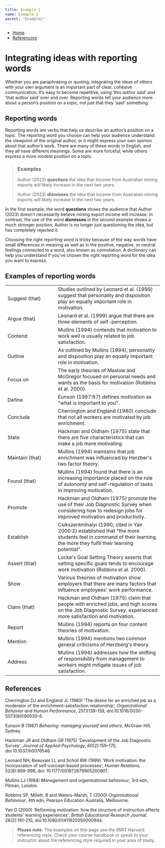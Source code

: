 ```yaml
---
title: Example 1
name: Example 1
parent: "Examples"
---
```

<ul class="breadcrumbs">
	<li><a href="/design-system/" tabindex="-1">Home</a></li>
	<li><a href="" tabindex="-1">Referencing</a></li>
</ul>
<a id="main-content"></a>
<h1 class="margin-top-zero">Integrating ideas with reporting words</h1>
<p class="lead">Whether you are paraphrasing or quoting, integrating the ideas of others with your own argument is an important part of clear, cohesive communication. It’s easy to become repetitive, using ‘this author said’ and ‘that author said’ over and over. Reporting words tell your audience more about a person’s position on a topic, not just that they ‘said’ something.</p>
<h2>Reporting words</h2>
<p>Reporting words are verbs that help us describe an author’s position on a topic. The reporting word you choose can help your audience understand the viewpoint of the original author, or it might express your own opinion about that author’s work. There are many of these words in English, and they all have different meanings. Some are more forceful, while others express a more modest position on a topic.</p>
<blockquote>
	<div class="content">
		<h3 class="h4">Examples</h3>
		<p>Author (2023) <strong>questions</strong> the idea that income from Australian mining exports will likely increase in the next two years.</p>
		<p>Author (2023) <strong>dismisses</strong> the idea that income from Australian mining exports will likely increase in the next two years.</p>
	</div>
</blockquote>
<p>In the first example, the word <strong>questions</strong> shows the audience that Author (2023) doesn’t necessarily believe mining export income will increase. In contrast, the use of the word <strong>dismisses</strong> in the second example shows a much stronger position; Author is no longer just questioning the idea, but has completely rejected it.</p>
<p>Choosing the right reporting word is tricky because of the way words have small differences in meaning as well as in the positive, negative, or neutral feelings connected to a word, also known as connotation. A dictionary can help you understand if you’ve chosen the right reporting word for the idea you want to express.</p>
<h2>Examples of reporting words</h2>
<div class="table-responsive">
	<table class="table-striped">
		<tbody><tr>
			<td style="width: 148px;">Suggest (that)</td>
			<td>Studies outlined by Leonard et al. (1999) suggest that personality and disposition play an equally important role in motivation.</td>
		</tr>
			<tr>
			<td>Argue (that)</td>
			<td>Leonard et al. (1999) argue that there are three elements of self-perception.</td>
		</tr>
		<tr>
			<td>Contend</td>
			<td>Mullins (1994) contends that motivation to work well is usually related to job satisfaction.</td>
		</tr>
		<tr>
			<td>Outline</td>
			<td>As outlined by Mullins (1994), personality and disposition play an equally important role in motivation.</td>
		</tr>
		<tr>
			<td>Focus on</td>
			<td>The early theories of Maslow and McGregor focused on personal needs and wants as the basis for motivation (Robbins et al. 2000).</td>
		</tr>
		<tr>
			<td>Define</td>
			<td>Eunson (1987:67) defines motivation as "what is important to you".</td>
		</tr>
		<tr>
			<td>Conclude</td>
			<td>Cherrington and England&nbsp;(1980) conclude that not all workers are motivated by job enrichment.</td>
		</tr>
		<tr>
			<td>State</td>
			<td>Hackman and Oldham (1975) state that there are five characteristics that can make a job more motivating.</td>
		</tr>
		<tr>
			<td>Maintain (that)</td>
			<td>Mullins (1994) maintains that job enrichment was influenced by Herzber's two factor theory.</td>
		</tr>
		<tr>
			<td>Found (that)</td>
			<td>Mullins (1994) found that there is an increasing importance placed on the role of autonomy and self-regulation of tasks in improving motivation.</td>
		</tr>
		<tr>
			<td>Promote</td>
			<td>Hackman and Oldham (1975) promote the use of their Job Diagnostic Survey when considering how to redesign jobs for improved motivation and productivity.</td>
		</tr>
		<tr>
			<td>Establish</td>
			<td>Csikszentmihalyi (1990, cited in Yair 2000:2) established that "the more students feel in command of their learning, the more they fulfil their learning potential".</td>
		</tr>
		<tr>
			<td>Assert (that)</td>
			<td>Locke's Goal Setting Theory asserts that setting specific goals tends to encourage work motivation (Robbins et al. 2000).</td>
		</tr>
		<tr>
			<td>Show</td>
			<td>Various theories of motivation show employers that there are many factors that influence employees' work performance.</td>
		</tr>
		<tr>
			<td>Claim (that)</td>
			<td>Hackman and Oldham (1975) claim that people with enriched jobs, and high scores on the Job Diagnostic Survey, experienced more satisfaction and motivation.</td>
		</tr>
		<tr>
			<td>Report</td>
			<td>Mullins (1994) reports on four content theories of motivation.</td>
		</tr>
		<tr>
			<td>Mention</td>
			<td>Mullins (1994) mentions two common general criticisms of Herzberg's theory.</td>
		</tr>
		<tr>
			<td>Address</td>
			<td>Mullins (1994) addresses how the shifting of responsibility from management to workers might mitigate issues of job satisfaction.</td>
		</tr>
	</tbody></table>
</div>
<h2>References</h2>
<p class="small">Cherrington DJ and England JL (1980) 'The desire for an enriched job as a moderator of the enrichment-satisfaction relationship', <em>Organizational Behavior and Human Performance</em>, 25(1)139-159, doi:10.1016/0030-5073(80)90030-6.</p>
<p class="small">Eunson B (1987) <em>Behaving: managing yourself and others</em>, McGraw-Hill, Sydney.</p>
<p class="small">Hackman JR and Oldham GR (1975) 'Development of the Job Diagnostic Survey', <em>Journal of Applied Psychology</em>, 60(2):159-170, doi:10.1037/h0076546.</p>
<p class="small">Leonard NH, Beauvais LL and Scholl RW (1999) 'Work motivation: the incorporation of self-concept-based processes', <em>Human Relations</em>, 52(8):969-998, doi: 10.1177/001872679905200801.</p>
<p class="small">Mullins LJ (1994) <em>Management and organisational behaviour</em>, 3rd edn, Pitman, London.</p>
<p class="small">Robbins SP, Millett, B and Waters-Marsh, T (2000) <em>Organisational Behaviour</em>, 4th edn, Pearson Education Australia, Melbourne.</p>
<p class="small">Yair G (2000) 'Reforming motivation: how the structure of instruction affects students' learning experiences', <em>British Educational Research Journal</em>, 26(2):191-210, doi:10.1080/01411920050000944.</p>
<blockquote>
	<div class="content">
		<p><strong>Please note</strong>: The examples on this page use the RMIT Harvard referencing style. Check your course handbook or speak to your instructor about the referencing style required in your area of study.</p>
	</div>
</blockquote>